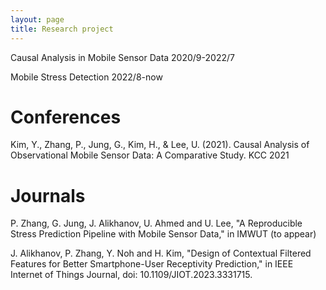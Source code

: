 ```yaml
---
layout: page
title: Research project
---
```


Causal Analysis in Mobile Sensor Data 2020/9-2022/7

Mobile Stress Detection 2022/8-now

# Conferences
Kim, Y., Zhang, P., Jung, G., Kim, H., & Lee, U. (2021). Causal Analysis of Observational Mobile Sensor Data: A Comparative Study. KCC 2021

# Journals
P. Zhang, G. Jung, J. Alikhanov, U. Ahmed and U. Lee, "A Reproducible Stress Prediction Pipeline with Mobile Sensor Data," in IMWUT (to appear)

J. Alikhanov, P. Zhang, Y. Noh and H. Kim, "Design of Contextual Filtered Features for Better Smartphone-User Receptivity Prediction," in IEEE Internet of Things Journal, doi: 10.1109/JIOT.2023.3331715.


